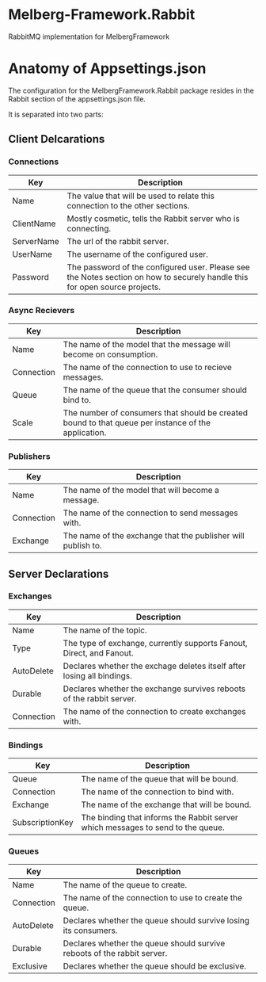 # Melberg-Framework.Rabbit
RabbitMQ implementation for MelbergFramework

# Anatomy of Appsettings.json

The configuration for the MelbergFramework.Rabbit package resides in the Rabbit section of the appsettings.json file.

It is separated into two parts:

## Client Delcarations

### Connections

|Key|Description|
|-|-|
|Name|The value that will be used to relate this connection to the other sections.|
|ClientName|Mostly cosmetic, tells the Rabbit server who is connecting.|
|ServerName|The url of the rabbit server.|
|UserName|The username of the configured user.|
|Password|The password of the configured user.  Please see the Notes section on how to securely handle this for open source projects.|

### Async Recievers

|Key|Description|
|-|-|
|Name| The name of the model that the message will become on consumption.|
|Connection| The name of the connection to use to recieve messages.|
|Queue| The name of the queue that the consumer should bind to.|
|Scale| The number of consumers that should be created bound to that queue per instance of the application.|

### Publishers

|Key|Description|
|-|-|
|Name|The name of the model that will become a message.|
|Connection| The name of the connection to send messages with.|
|Exchange| The name of the exchange that the publisher will publish to.|

## Server Declarations

### Exchanges

|Key|Description|
|-|-|
|Name| The name of the topic.|
|Type| The type of exchange, currently supports Fanout, Direct, and Fanout.|
|AutoDelete| Declares whether the exchage deletes itself after losing all bindings.|
|Durable| Declares whether the exchange survives reboots of the rabbit server.|
|Connection| The name of the connection to create exchanges with.|

### Bindings

|Key|Description|
|-|-|
|Queue| The name of the queue that will be bound.|
|Connection| The name of the connection to bind with.|
|Exchange| The name of the exchange that will be bound.|
|SubscriptionKey| The binding that informs the Rabbit server which messages to send to the queue.|

### Queues

|Key|Description|
|-|-|
|Name| The name of the queue to create.|
|Connection| The name of the connection to use to create the queue.|
|AutoDelete| Declares whether the queue should survive losing its consumers.|
|Durable| Declares whether the queue should survive reboots of the rabbit server.|
|Exclusive| Declares whether the queue should be exclusive.|

